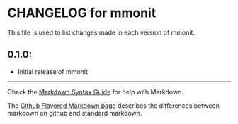 # CHANGELOG for mmonit

This file is used to list changes made in each version of mmonit.

## 0.1.0:

* Initial release of mmonit

- - -
Check the [Markdown Syntax Guide](http://daringfireball.net/projects/markdown/syntax) for help with Markdown.

The [Github Flavored Markdown page](http://github.github.com/github-flavored-markdown/) describes the differences between markdown on github and standard markdown.
